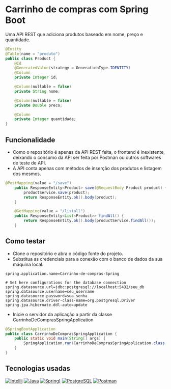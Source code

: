 # Carrinho de compras com Spring Boot
Uma API REST que adiciona produtos baseado em nome, preço e quantidade.

```java
@Entity
@Table(name = "produto")
public class Product {
    @Id
    @GeneratedValue(strategy = GenerationType.IDENTITY)
    @Column
    private Integer id;

    @Column(nullable = false)
    private String nome;

    @Column(nullable = false)
    private Double preco;

    @Column
    private Integer quantidade;
}
```

## Funcionalidade
- Como o repositório é apenas da API REST feita, o frontend é inexistente, deixando o consumo da API ser feita por Postman ou outros softwares de teste de API.
- A API conta apenas com métodos de inserção dos produtos e listagem dos mesmos.
```java
@PostMapping(value = "/save")
    public ResponseEntity<Product> save(@RequestBody Product product) {
        productService.save(product);
        return ResponseEntity.ok().body(product);
    }

    @GetMapping(value = "/listall")
    public ResponseEntity<List<Product>> findAll() {
        return ResponseEntity.ok().body(productService.findAll());
    }
```
## Como testar
- Clone o repositório e abra o código fonte do projeto.
- Substitua as credenciais para a conexão com o banco de dados da sua máquina local.
```properties
spring.application.name=Carrinho-de-compras-Spring

# Set here configurations for the database connection
spring.datasource.url=jdbc:postgresql://localhost:5432/seu_db
spring.datasource.username=seu_username
spring.datasource.password=sua_senha
spring.datasource.driver-class-name=org.postgresql.Driver
spring.jpa.hibernate.ddl-auto=update
```
- Inicie o servidor da aplicação a partir da classe CarrinhoDeComprasSpringApplication
```java
@SpringBootApplication
public class CarrinhoDeComprasSpringApplication {
	public static void main(String[] args) {
		SpringApplication.run(CarrinhoDeComprasSpringApplication.class, args);
	}
}
```
## Tecnologias usadas
[![Intellij](https://skillicons.dev/icons?i=idea&theme=dark)](https://www.jetbrains.com/pt-br/idea/)
[![Java](https://skillicons.dev/icons?i=java&theme=dark)](https://www.java.com/pt-BR/)
[![Spring](https://skillicons.dev/icons?i=spring&theme=dark))](https://spring.io/projects/spring-framework)
[![PostgreSQL](https://skillicons.dev/icons?i=postgres&theme=dark)](https://www.postgresql.org/)
[![Postman](https://skillicons.dev/icons?i=postman&theme=dark)](https://www.postman.com)
